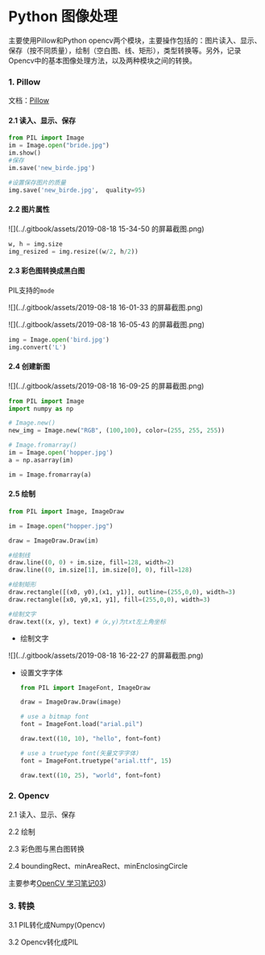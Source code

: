 # Python 图像处理

主要使用Pillow和Python opencv两个模块，主要操作包括的：图片读入、显示、保存（按不同质量），绘制（空白图、线、矩形），类型转换等。另外，记录Opencv中的基本图像处理方法，以及两种模块之间的转换。

### 1. Pillow

文档：[Pillow](https://pillow.readthedocs.io/en/stable/index.html)

#### 2.1 读入、显示、保存

```python
from PIL import Image
im = Image.open("bride.jpg")
im.show()
#保存
im.save('new_birde.jpg')

#设置保存图片的质量
img.save('new_birde.jpg',  quality=95)
```

#### 2.2 图片属性

![](../.gitbook/assets/2019-08-18 15-34-50 的屏幕截图.png)

```python
w, h = img.size
img_resized = img.resize((w/2, h/2))
```

#### 2.3 彩色图转换成黑白图

PIL支持的`mode`

![](../.gitbook/assets/2019-08-18 16-01-33 的屏幕截图.png)

![](../.gitbook/assets/2019-08-18 16-05-43 的屏幕截图.png)

```python
img = Image.open('bird.jpg')
img.convert('L')
```

#### 2.4 创建新图

![](../.gitbook/assets/2019-08-18 16-09-25 的屏幕截图.png)

```python
from PIL import Image
import numpy as np

# Image.new()
new_img = Image.new("RGB", (100,100), color=(255, 255, 255))

# Image.fromarray()
im = Image.open('hopper.jpg')
a = np.asarray(im)

im = Image.fromarray(a)
```

#### 2.5 绘制

```python
from PIL import Image, ImageDraw

im = Image.open("hopper.jpg")

draw = ImageDraw.Draw(im)

#绘制线
draw.line((0, 0) + im.size, fill=128, width=2)
draw.line((0, im.size[1], im.size[0], 0), fill=128)

#绘制矩形
draw.rectangle([(x0, y0),(x1, y1)], outline=(255,0,0), width=3) 
draw.rectangle([x0, y0,x1, y1], fill=(255,0,0), width=3) 

#绘制文字
draw.text((x, y), text) #（x,y)为txt左上角坐标
```

* 绘制文字

![](../.gitbook/assets/2019-08-18 16-22-27 的屏幕截图.png)

* 设置文字字体

  ```python
  from PIL import ImageFont, ImageDraw
  
  draw = ImageDraw.Draw(image)
  
  # use a bitmap font
  font = ImageFont.load("arial.pil")
  
  draw.text((10, 10), "hello", font=font)
  
  # use a truetype font(矢量文字字体)
  font = ImageFont.truetype("arial.ttf", 15)
  
  draw.text((10, 25), "world", font=font)
  ```

### 2. Opencv

2.1 读入、显示、保存

2.2 绘制

2.3 彩色图与黑白图转换

2.4 boundingRect、minAreaRect、minEnclosingCircle

主要参考[OpenCV 学习笔记03](https://www.cnblogs.com/gengyi/p/10317664.html))

### 3. 转换

3.1 PIL转化成Numpy(Opencv)

3.2 Opencv转化成PIL